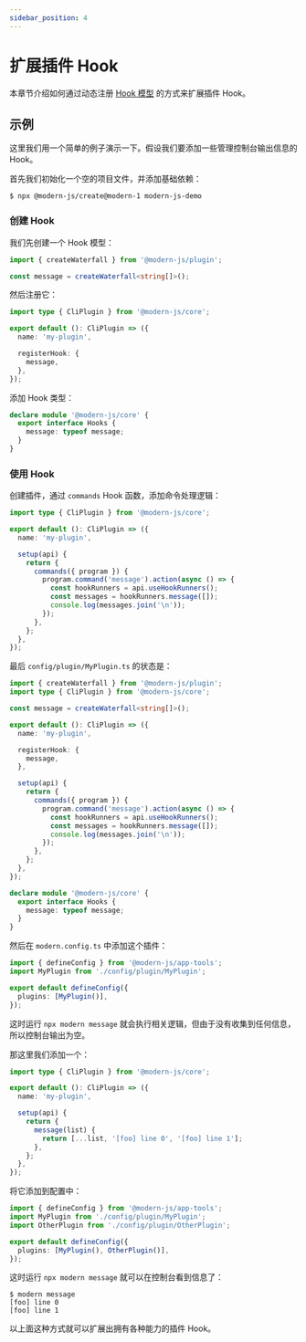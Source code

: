 ```yaml
---
sidebar_position: 4
---
```


# 扩展插件 Hook

本章节介绍如何通过动态注册 [Hook 模型](/docs/apis/app/runtime/plugin/hook#hook-模型) 的方式来扩展插件 Hook。

## 示例

这里我们用一个简单的例子演示一下。假设我们要添加一些管理控制台输出信息的 Hook。

首先我们初始化一个空的项目文件，并添加基础依赖：

```console
$ npx @modern-js/create@modern-1 modern-js-demo
```

### 创建 Hook

我们先创建一个 Hook 模型：

```ts title=config/plugin/MyPlugin.ts
import { createWaterfall } from '@modern-js/plugin';

const message = createWaterfall<string[]>();
```

然后注册它：

```ts title=config/plugin/MyPlugin.ts
import type { CliPlugin } from '@modern-js/core';

export default (): CliPlugin => ({
  name: 'my-plugin',

  registerHook: {
    message,
  },
});
```

添加 Hook 类型：

```ts title=config/plugin/MyPlugin.ts
declare module '@modern-js/core' {
  export interface Hooks {
    message: typeof message;
  }
}
```

### 使用 Hook

创建插件，通过 `commands` Hook 函数，添加命令处理逻辑：

```ts title=config/plugin/MyPlugin.ts
import type { CliPlugin } from '@modern-js/core';

export default (): CliPlugin => ({
  name: 'my-plugin',

  setup(api) {
    return {
      commands({ program }) {
        program.command('message').action(async () => {
          const hookRunners = api.useHookRunners();
          const messages = hookRunners.message([]);
          console.log(messages.join('\n'));
        });
      },
    };
  },
});
```

最后 `config/plugin/MyPlugin.ts` 的状态是：

```ts title=config/plugin/MyPlugin.ts
import { createWaterfall } from '@modern-js/plugin';
import type { CliPlugin } from '@modern-js/core';

const message = createWaterfall<string[]>();

export default (): CliPlugin => ({
  name: 'my-plugin',

  registerHook: {
    message,
  },

  setup(api) {
    return {
      commands({ program }) {
        program.command('message').action(async () => {
          const hookRunners = api.useHookRunners();
          const messages = hookRunners.message([]);
          console.log(messages.join('\n'));
        });
      },
    };
  },
});

declare module '@modern-js/core' {
  export interface Hooks {
    message: typeof message;
  }
}
```

然后在 `modern.config.ts` 中添加这个插件：

```ts title="modern.config.ts"
import { defineConfig } from '@modern-js/app-tools';
import MyPlugin from './config/plugin/MyPlugin';

export default defineConfig({
  plugins: [MyPlugin()],
});
```

这时运行 `npx modern message` 就会执行相关逻辑，但由于没有收集到任何信息，所以控制台输出为空。

那这里我们添加一个：

```ts title=config/plugin/OtherPlugin.ts
import type { CliPlugin } from '@modern-js/core';

export default (): CliPlugin => ({
  name: 'my-plugin',

  setup(api) {
    return {
      message(list) {
        return [...list, '[foo] line 0', '[foo] line 1'];
      },
    };
  },
});
```

将它添加到配置中：

```ts title="modern.config.ts"
import { defineConfig } from '@modern-js/app-tools';
import MyPlugin from './config/plugin/MyPlugin';
import OtherPlugin from './config/plugin/OtherPlugin';

export default defineConfig({
  plugins: [MyPlugin(), OtherPlugin()],
});
```

这时运行 `npx modern message` 就可以在控制台看到信息了：

```console
$ modern message
[foo] line 0
[foo] line 1
```

以上面这种方式就可以扩展出拥有各种能力的插件 Hook。
